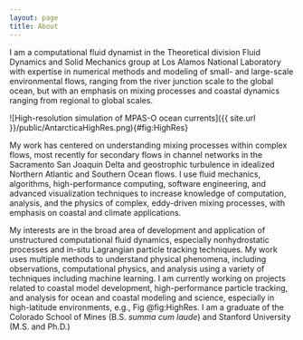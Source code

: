 ```yaml
---
layout: page
title: About
---
```


I am a computational fluid dynamist in the Theoretical division Fluid Dynamics
and Solid Mechanics group at Los Alamos National Laboratory with expertise in
numerical methods and modeling of small- and large-scale environmental flows,
ranging from the river junction scale to the global ocean, but with an emphasis
on mixing processes and coastal dynamics ranging from regional to global scales.

![High-resolution simulation of MPAS-O ocean currents]({{ site.url }}/public/AntarcticaHighRes.png){#fig:HighRes}

My work has centered on understanding mixing processes within complex flows,
most recently for secondary flows in channel networks in the Sacramento San
Joaquin Delta and geostrophic turbulence in idealized Northern Atlantic and
Southern Ocean flows.  I use fluid mechanics, algorithms, high-performance
computing, software engineering, and advanced visualization techniques to
increase knowledge of computation, analysis, and the physics of complex,
eddy-driven mixing processes, with emphasis on coastal and climate
applications.

My interests are in the broad area of development and application of
unstructured computational fluid dynamics, especially nonhydrostatic processes
and in-situ Lagrangian particle tracking techniques. My work uses multiple
methods to understand physical phenomena, including observations, computational
physics, and analysis using a variety of techniques including machine learning.
I am currently working on projects related to
coastal model development, high-performance particle tracking, and analysis for
ocean and coastal modeling and science, especially in high-latitude
environments, e.g., Fig @fig:HighRes.  I am a graduate of the Colorado School of Mines (B.S. *summa cum laude*)
and Stanford University (M.S. and Ph.D.)


